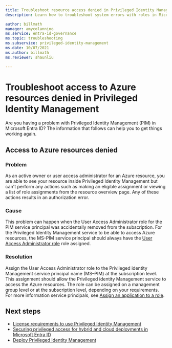 ```yaml
---
title: Troubleshoot resource access denied in Privileged Identity Management
description: Learn how to troubleshoot system errors with roles in Microsoft Entra Privileged Identity Management (PIM).

author: billmath
manager: amycolannino
ms.service: entra-id-governance
ms.topic: troubleshooting
ms.subservice: privileged-identity-management
ms.date: 10/07/2021
ms.author: billmath
ms.reviewer: shaunliu

---
```


# Troubleshoot access to Azure resources denied in Privileged Identity Management

Are you having a problem with Privileged Identity Management (PIM) in Microsoft Entra ID? The information that follows can help you to get things working again.

## Access to Azure resources denied

### Problem

As an active owner or user access administrator for an Azure resource, you are able to see your resource inside Privileged Identity Management but can't perform any actions such as making an eligible assignment or viewing a list of role assignments from the resource overview page. Any of these actions results in an authorization error.

### Cause

This problem can happen when the User Access Administrator role for the PIM service principal was accidentally removed from the subscription. For the Privileged Identity Management service to be able to access Azure resources, the MS-PIM service principal should always have the [User Access Administrator role](/azure/role-based-access-control/built-in-roles#user-access-administrator) role assigned.

### Resolution

Assign the User Access Administrator role to the Privileged identity Management service principal name (MS–PIM) at the subscription level. This assignment should allow the Privileged identity Management service to access the Azure resources. The role can be assigned on a management group level or at the subscription level, depending on your requirements. For more information service principals, see [Assign an application to a role](~/identity-platform/howto-create-service-principal-portal.md#assign-a-role-to-the-application).

## Next steps

- [License requirements to use Privileged Identity Management](~/id-governance/licensing-fundamentals.md)
- [Securing privileged access for hybrid and cloud deployments in Microsoft Entra ID](~/identity/role-based-access-control/security-planning.md?toc=/azure/active-directory/privileged-identity-management/toc.json)
- [Deploy Privileged Identity Management](pim-deployment-plan.md)
